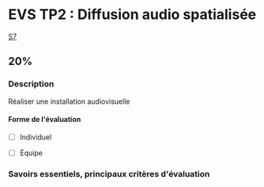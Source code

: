 # EVS TP2 : <!-- %: BLOC2 -->Diffusion audio spatialisée<!-- %; -->

 <!-- %: SEANCE_EVS_3 -->
[S7](../../01-deroulement/03/)
<!-- %; -->

##  <!-- %: PONDERATION_EVS_2 -->20%<!-- %; -->


### Description

<!-- %: DESCRIPTION_EVS_2  -->
Réaliser une installation audiovisuelle
<!-- %; -->

#### Forme de l'évaluation

* [ ] Individuel
* [ ] Équipe


### Savoirs essentiels, principaux critères d'évaluation
 